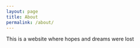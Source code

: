 ```yaml
---
layout: page
title: About
permalink: /about/
---
```


This is a website where hopes and dreams were lost
